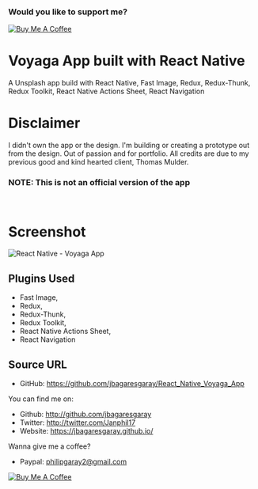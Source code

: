 ### Would you like to support me?

<a href="https://www.buymeacoffee.com/jbagaresgaray" target="_blank"><img src="https://www.buymeacoffee.com/assets/img/custom_images/orange_img.png" alt="Buy Me A Coffee" style="height: auto !important;width: auto !important;" ></a>


# Voyaga App built with React Native
A Unsplash app build with React Native, Fast Image, Redux, Redux-Thunk, Redux Toolkit, React Native Actions Sheet, React Navigation


# Disclaimer
I didn't own the app or the design. I'm building or creating a prototype out from the design. Out of passion and for portfolio. All credits are due to my previous good and kind hearted client, Thomas Mulder.

### NOTE: This is not an official version of the app

<br>

# Screenshot

![React Native - Voyaga App](voyaga.png)




## Plugins Used
- Fast Image, 
- Redux, 
- Redux-Thunk, 
- Redux Toolkit, 
- React Native Actions Sheet, 
- React Navigation


## Source URL
- GitHub: https://github.com/jbagaresgaray/React_Native_Voyaga_App



You can find me on:
- Github: http://github.com/jbagaresgaray
- Twitter: http://twitter.com/Janphil17
- Website: https://jbagaresgaray.github.io/

Wanna give me a coffee?

- Paypal: philipgaray2@gmail.com

<a href="https://www.buymeacoffee.com/jbagaresgaray" target="_blank"><img src="https://www.buymeacoffee.com/assets/img/custom_images/orange_img.png" alt="Buy Me A Coffee" style="height: auto !important;width: auto !important;" ></a>